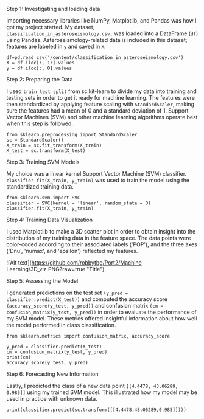 Step 1: Investigating and loading data

Importing necessary libraries like NumPy, Matplotlib, and Pandas was how I got my project started. My dataset, `classification_in_asteroseismology.csv,` was loaded into a DataFrame (`df`) using Pandas. Asteroseismology-related data is included in this dataset; features are labeled in `y` and saved in `X`.

```
df=pd.read_csv('/content/classification_in_asteroseismology.csv')
X = df.iloc[:, 1:].values
y = df.iloc[:, 0].values
```

Step 2: Preparing the Data

I used `train test split` from scikit-learn to divide my data into training and testing sets in order to get it ready for machine learning. The features were then standardized by applying feature scaling with `StandardScaler`, making sure the features had a mean of 0 and a standard deviation of 1. Support Vector Machines (SVM) and other machine learning algorithms operate best when this step is followed.

```
from sklearn.preprocessing import StandardScaler
sc = StandardScaler()
X_train = sc.fit_transform(X_train)
X_test = sc.transform(X_test)
```

Step 3: Training SVM Models

My choice was a linear kernel Support Vector Machine (SVM) classifier. `classifier.fit(X_train, y_train)` was used to train the model using the standardized training data.

```
from sklearn.svm import SVC
classifier = SVC(kernel = 'linear', random_state = 0)
classifier.fit(X_train, y_train)
```

Step 4: Training Data Visualization

I used Matplotlib to make a 3D scatter plot in order to obtain insight into the distribution of my training data in the feature space. The data points were color-coded according to their associated labels ('POP'), and the three axes ('Dnu', 'numax', and 'epsilon') reflected my features.

![Alt text](https://github.com/robbytbg/Port2/Machine Learning/3D_viz.PNG?raw=true "Title")

Step 5: Assessing the Model

I generated predictions on the test set `(y_pred = classifier.predict(X_test))` and computed the accuracy score `(accuracy_score(y_test, y_pred))` and confusion matrix `(cm = confusion_matrix(y_test, y_pred))` in order to evaluate the performance of my SVM model. These metrics offered insightful information about how well the model performed in class classification.

```
from sklearn.metrics import confusion_matrix, accuracy_score

y_pred = classifier.predict(X_test)
cm = confusion_matrix(y_test, y_pred)
print(cm)
accuracy_score(y_test, y_pred)
```

Step 6: Forecasting New Information

Lastly, I predicted the class of a new data point `[[4.4478, 43.06289, 0.985]]` using my trained SVM model. This illustrated how my model may be used in practice with unknown data.

```
print(classifier.predict(sc.transform([[4.4478,43.06289,0.985]])))
```
